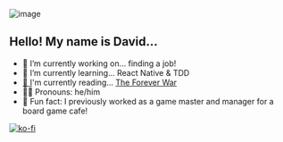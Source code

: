 ![image](https://i.imgur.com/zobZxld.jpg)

## Hello! My name is David...

- 🔭 I’m currently working on... finding a job!
- 🌱 I’m currently learning... React Native & TDD
- [📖 I](https://www.goodreads.com/user/show/91776686-david-vogel)'m currently reading... [The Forever War](https://openlibrary.org/works/OL271163W/The_Forever_War)
- 🙋‍♂️ Pronouns: he/him
- 🎲 Fun fact: I previously worked as a game master and manager for a board game cafe! 

[![ko-fi](https://ko-fi.com/img/githubbutton_sm.svg)](https://ko-fi.com/S6S55K9XD)
